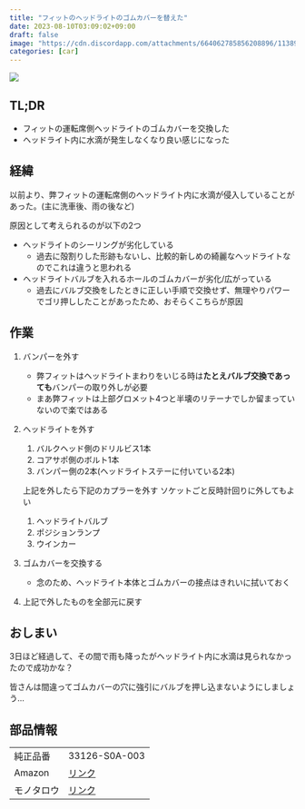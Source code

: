 ```yaml
---
title: "フィットのヘッドライトのゴムカバーを替えた"
date: 2023-08-10T03:09:02+09:00
draft: false
image: "https://cdn.discordapp.com/attachments/664062785856208896/1138904891306283058/IMG_20230807_185804.jpg"
categories: [car]
---
```


![](https://cdn.discordapp.com/attachments/664062785856208896/1138904891306283058/IMG_20230807_185804.jpg)

## TL;DR

- フィットの運転席側ヘッドライトのゴムカバーを交換した
- ヘッドライト内に水滴が発生しなくなり良い感じになった

## 経緯

以前より、弊フィットの運転席側のヘッドライト内に水滴が侵入していることがあった。(主に洗車後、雨の後など)

原因として考えられるのが以下の2つ

- ヘッドライトのシーリングが劣化している
    - 過去に殻割りした形跡もないし、比較的新しめの綺麗なヘッドライトなのでこれは違うと思われる
- ヘッドライトバルブを入れるホールのゴムカバーが劣化/広がっている
    - 過去にバルブ交換をしたときに正しい手順で交換せず、無理やりパワーでゴリ押ししたことがあったため、おそらくこちらが原因

## 作業

1. バンパーを外す
    - 弊フィットはヘッドライトまわりをいじる時は**たとえバルブ交換であっても**バンパーの取り外しが必要
    - まあ弊フィットは上部グロメット4つと半壊のリテーナでしか留まっていないので楽ではある

2. ヘッドライトを外す
    1. バルクヘッド側のドリルビス1本
    2. コアサポ側のボルト1本
    3. バンパー側の2本(ヘッドライトステーに付いている2本)

    上記を外したら下記のカプラーを外す ソケットごと反時計回りに外してもよい

    1. ヘッドライトバルブ
    2. ポジションランプ
    3. ウインカー

3. ゴムカバーを交換する

    - 念のため、ヘッドライト本体とゴムカバーの接点はきれいに拭いておく

4. 上記で外したものを全部元に戻す

## おしまい

3日ほど経過して、その間で雨も降ったがヘッドライト内に水滴は見られなかったので成功かな？

皆さんは間違ってゴムカバーの穴に強引にバルブを押し込まないようにしましょう...

## 部品情報

|  | |
| --- | --- |
| 純正品番 | 33126-S0A-003 |
| Amazon | [リンク](https://www.amazon.co.jp/gp/product/B00GK9XGJW/) |
| モノタロウ | [リンク](https://www.monotaro.com/p/2575/6124/) | 